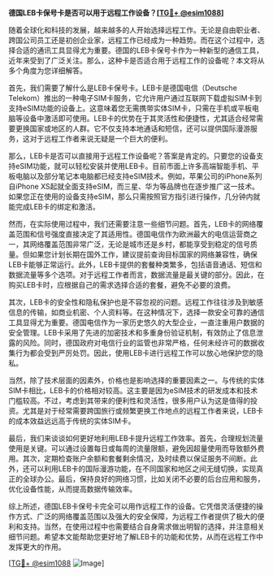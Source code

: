 **德国LEB卡保号卡是否可以用于远程工作设备？[[TG💪+ @esim1088](https://t.me/s/esim1088)]**

随着全球化和科技的发展，越来越多的人开始选择远程工作。无论是自由职业者、跨国公司员工还是初创企业家，远程工作已经成为一种趋势。而在这个过程中，选择合适的通讯工具显得尤为重要。德国的LEB卡保号卡作为一种新型的通信工具，近年来受到了广泛关注。那么，这种卡是否适合用于远程工作的设备呢？本文将从多个角度为您详细解答。

首先，我们需要了解什么是LEB卡保号卡。LEB卡是德国电信（Deutsche Telekom）推出的一种电子SIM卡服务，它允许用户通过互联网下载虚拟SIM卡到支持eSIM功能的设备上。这意味着您无需携带实体SIM卡，只需在手机或平板电脑等设备中激活即可使用。LEB卡的优势在于其灵活性和便捷性，尤其适合经常需要更换国家或地区的人群。它不仅支持本地通话和短信，还可以提供国际漫游服务，这对于远程工作者来说无疑是一个巨大的便利。

那么，LEB卡是否可以直接用于远程工作设备呢？答案是肯定的。只要您的设备支持eSIM功能，就可以轻松安装并使用LEB卡。目前市面上许多高端智能手机、平板电脑以及部分笔记本电脑都已经支持eSIM技术。例如，苹果公司的iPhone系列自iPhone XS起就全面支持eSIM，而三星、华为等品牌也在逐步推广这一技术。如果您正在使用的设备支持eSIM，那么只需按照官方指引进行操作，几分钟内就能完成LEB卡的绑定和激活。

然而，在实际使用过程中，我们还需要注意一些细节问题。首先，LEB卡的网络覆盖范围和信号强度直接决定了其适用性。德国电信作为欧洲最大的电信运营商之一，其网络覆盖范围非常广泛，无论是城市还是乡村，都能享受到稳定的信号质量。但如果您计划长期在国外工作，建议提前查询目标国家的网络兼容性，确保LEB卡能够正常运行。此外，LEB卡提供的套餐种类繁多，包括语音通话、短信和数据流量等多个选项。对于远程工作者而言，数据流量是最关键的部分。因此，在购买LEB卡时，应根据自己的需求选择合适的套餐，避免不必要的浪费。

其次，LEB卡的安全性和隐私保护也是不容忽视的问题。远程工作往往涉及到敏感信息的传输，如商业机密、个人资料等。在这种情况下，选择一款安全可靠的通信工具显得尤为重要。德国电信作为一家历史悠久的大型企业，一直注重用户数据的安全管理。LEB卡采用了先进的加密技术和多重身份验证机制，有效防止了信息泄露的风险。同时，德国政府对电信行业的监管也非常严格，任何未经许可的数据收集行为都会受到严厉处罚。因此，使用LEB卡进行远程工作可以放心地保护您的隐私。

当然，除了技术层面的因素外，价格也是影响选择的重要因素之一。与传统的实体SIM卡相比，LEB卡的价格相对较高。这主要是因为eSIM技术的研发成本和技术门槛较高。不过，考虑到其带来的便利性和灵活性，很多用户认为这是值得的投资。尤其是对于经常需要跨国旅行或频繁更换工作地点的远程工作者来说，LEB卡的成本效益远远高于传统的实体SIM卡。

最后，我们来谈谈如何更好地利用LEB卡提升远程工作效率。首先，合理规划流量使用是关键。可以通过设置每日或每周的流量限额，避免因超量使用而导致额外费用。其次，定期检查账户余额和套餐剩余情况，及时续费以保证服务不间断。此外，还可以利用LEB卡的国际漫游功能，在不同国家和地区之间无缝切换，实现真正的全球办公。最后，保持良好的网络习惯，比如关闭不必要的后台应用和服务，优化设备性能，从而提高数据传输效率。

综上所述，德国LEB卡保号卡完全可以用作远程工作的设备。它凭借灵活便捷的操作方式、广泛的网络覆盖范围以及强大的安全保障，为远程工作者提供了极大的便利和支持。当然，在使用过程中也需要结合自身需求做出明智的选择，并注意相关细节问题。希望本文能帮助您更好地了解LEB卡的功能和优势，从而在远程工作中发挥更大的作用。

[[TG💪+ @esim1088](https://t.me/s/esim1088) ![Image](https://i.postimg.cc/4NQfJmqS/Snipaste-2025-05-13-00-14-12.png)]